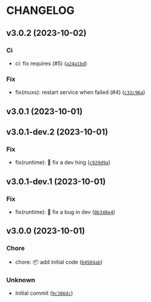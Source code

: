 # CHANGELOG



## v3.0.2 (2023-10-02)

### Ci

* ci: fix requires (#5) ([`a24a1bd`](https://github.com/matthewtrotter/semrelease/commit/a24a1bd1de562dbceaf4bc3ee9809de451b3b77f))

### Fix

* fix(muxs): restart service when failed (#4) ([`c32c96a`](https://github.com/matthewtrotter/semrelease/commit/c32c96a85555b3e9a1b809a58c4f40497112982b))


## v3.0.1 (2023-10-01)


## v3.0.1-dev.2 (2023-10-01)

### Fix

* fix(runtime): 🐛 fix a dev hing ([`c929d9a`](https://github.com/matthewtrotter/semrelease/commit/c929d9acedde97d24ebc78bfd3e0906a12f2179f))


## v3.0.1-dev.1 (2023-10-01)

### Fix

* fix(runtime): 🐛 fix a bug in dev ([`0b348e4`](https://github.com/matthewtrotter/semrelease/commit/0b348e4f482faf6754378ccd56a1f358acce7eec))


## v3.0.0 (2023-10-01)

### Chore

* chore: 📦️ add initial code ([`64584ab`](https://github.com/matthewtrotter/semrelease/commit/64584aba93ffcdb731a4f91946cdbca7c5d149c6))

### Unknown

* Initial commit ([`9c386dc`](https://github.com/matthewtrotter/semrelease/commit/9c386dc21fa00ad9634d25ddb4907c4de20247f2))
